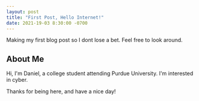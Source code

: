 ```yaml
---
layout: post
title: "First Post, Hello Internet!"
date: 2021-19-03 8:30:00 -0700
---
```


Making my first blog post so I dont lose a bet. Feel free to look around.

## About Me

Hi, I'm Daniel, a college student attending Purdue University. I'm interested in cyber.

Thanks for being here, and have a nice day!